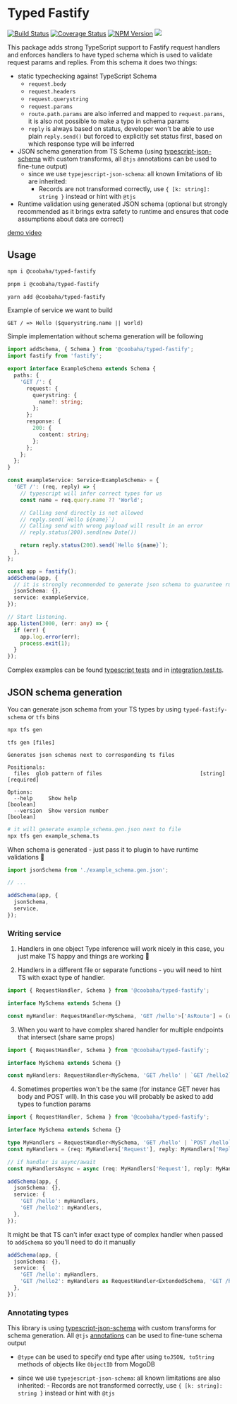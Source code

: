# Typed Fastify

[![Build Status](https://img.shields.io/github/actions/workflow/status/coobaha/typed-fastify/ci.yml?branch=main&logo=github&style=for-the-badge)](https://github.com/coobaha/typed-fastify/actions/workflows/ci.yml)
[![Coverage Status](https://img.shields.io/coveralls/github/Coobaha/typed-fastify.svg?style=for-the-badge)](https://coveralls.io/github/Coobaha/typed-fastify?branch=main)
[![NPM Version](https://img.shields.io/npm/v/@coobaha/typed-fastify.svg?style=for-the-badge)](https://www.npmjs.com/package/@coobaha/typed-fastify)
[![](https://img.shields.io/npm/dm/@coobaha/typed-fastify.svg?style=for-the-badge)](https://www.npmjs.com/package/@coobaha/typed-fastify)

This package adds strong TypeScript support to Fastify request handlers and enforces
handlers to have typed schema which is used to validate request params and replies. From this schema it does two
things:

- static typechecking against TypeScript Schema
  - `request.body`
  - `request.headers`
  - `request.querystring`
  - `request.params`
  - `route.path.params` are also inferred and mapped to `request.params`, it is also not possible to make a typo in schema params
  - `reply` is always based on status, developer won't be able to use plain `reply.send()` but
    forced to explicitly set status first, based on which response type will be inferred
- JSON schema generation from TS Schema (using [typescript-json-schema](https://github.com/YousefED/typescript-json-schema) with custom
  transforms, all `@tjs` annotations can be used to fine-tune output)
  - since we use `typejescript-json-schema`: all known limitations of lib are inherited:
    - Records are not transformed correctly, use `{ [k: string]: string }` instead or hint with `@tjs`
- Runtime validation using generated JSON schema (optional but strongly recommended as it brings extra safety to runtime and ensures that code assumptions about data are correct)

[demo video](https://user-images.githubusercontent.com/2446638/108409543-08b45f00-722f-11eb-905c-06505b57f5fe.mp4)

## Usage

```sh
npm i @coobaha/typed-fastify

pnpm i @coobaha/typed-fastify

yarn add @coobaha/typed-fastify

```

Example of service we want to build

```
GET / => Hello ($querystring.name || world)
```

Simple implementation without schema generation will be following

```typescript
import addSchema, { Schema } from '@coobaha/typed-fastify';
import fastify from 'fastify';

export interface ExampleSchema extends Schema {
  paths: {
    'GET /': {
      request: {
        querystring: {
          name?: string;
        };
      };
      response: {
        200: {
          content: string;
        };
      };
    };
  };
}

const exampleService: Service<ExampleSchema> = {
  'GET /': (req, reply) => {
    // typescript will infer correct types for us
    const name = req.query.name ?? 'World';

    // Calling send directly is not allowed
    // reply.send(`Hello ${name}`)
    // Calling send with wrong payload will result in an error
    // reply.status(200).send(new Date())

    return reply.status(200).send(`Hello ${name}`);
  },
};

const app = fastify();
addSchema(app, {
  // it is strongly recommended to generate json schema to guaruntee runtime validity
  jsonSchema: {},
  service: exampleService,
});

// Start listening.
app.listen(3000, (err: any) => {
  if (err) {
    app.log.error(err);
    process.exit(1);
  }
});
```

Complex examples can be found [typescript tests](./test/typed-fastify.test-d.ts) and
in [integration.test.ts](./test/integration.test.ts).

## JSON schema generation

You can generate json schema from your TS types by using `typed-fastify-schema` or `tfs` bins

```sh
npx tfs gen
```

```
tfs gen [files]

Generates json schemas next to corresponding ts files

Positionals:
  files  glob pattern of files                               [string] [required]

Options:
  --help     Show help                                                 [boolean]
  --version  Show version number                                       [boolean]
```

```sh
# it will generate example_schema.gen.json next to file
npx tfs gen example_schema.ts
```

When schema is generated - just pass it to plugin to have runtime validations 🎉

```typescript
import jsonSchema from './example_schema.gen.json';

// ...

addSchema(app, {
  jsonSchema,
  service,
});
```

### Writing service

1. Handlers in one object
   Type inference will work nicely in this case, you just make TS happy and things are working 🥳

2. Handlers in a different file or separate functions - you will need to hint TS with exact type of handler.

```typescript
import { RequestHandler, Schema } from '@coobaha/typed-fastify';

interface MySchema extends Schema {}

const myHandler: RequestHandler<MySchema, 'GET /hello'>['AsRoute'] = (req, reply) => {};
```

3. When you want to have complex shared handler for multiple endpoints that intersect (share same
   props)

```typescript
import { RequestHandler, Schema } from '@coobaha/typed-fastify';

interface MySchema extends Schema {}

const myHandlers: RequestHandler<MySchema, 'GET /hello' | `GET /hello2`>['AsRoute'] = (req, reply) => {};
```

4. Sometimes properties won't be the same (for instance GET never has body and POST will). In this case you will probably be asked to add types to function params

```typescript
import { RequestHandler, Schema } from '@coobaha/typed-fastify';

interface MySchema extends Schema {}

type MyHandlers = RequestHandler<MySchema, 'GET /hello' | `POST /hello`>;
const myHandlers = (req: MyHandlers['Request'], reply: MyHandlers['Reply']): MyHandlers['Return'] => {};

// if handler is async/await
const myHandlersAsync = async (req: MyHandlers['Request'], reply: MyHandlers['Reply']): MyHandlers['ReturnAsync'] => {};

addSchema(app, {
  jsonSchema: {},
  service: {
    'GET /hello': myHandlers,
    'GET /hello2': myHandlers,
  },
});
```

It might be that TS can't infer exact type of complex handler when passed to `addSchema` so you'll
need to do it manually

```typescript
addSchema(app, {
  jsonSchema: {},
  service: {
    'GET /hello': myHandlers,
    'GET /hello2': myHandlers as RequestHandler<ExtendedSchema, 'GET /hello2'>['AsRoute'],
  },
});
```

### Annotating types

This library is using [typescript-json-schema](https://github.com/YousefED/typescript-json-schema) with custom
transforms for schema generation. All `@tjs` [annotations](https://github.com/YousefED/typescript-json-schema#annotations) can be used to fine-tune schema output

- `@type` can be used to specify end type after using `toJSON, toString` methods of objects like `ObjectID` from MogoDB

- since we use `typejescript-json-schema`: all known limitations are also inherited: - Records are not transformed correctly, use `{ [k: string]: string }` instead or hint with `@tjs`
